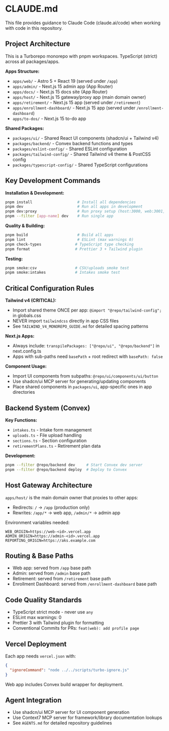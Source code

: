 # CLAUDE.md

This file provides guidance to Claude Code (claude.ai/code) when working with code in this repository.

## Project Architecture

This is a Turborepo monorepo with pnpm workspaces. TypeScript (strict) across all packages/apps.

**Apps Structure:**
- `apps/web/` - Astro 5 + React 19 (served under `/app`)
- `apps/admin/` - Next.js 15 admin app (App Router)
- `apps/docs/` - Next.js 15 docs site (App Router) 
- `apps/host/` - Next.js 15 gateway/proxy app (main domain owner)
- `apps/retirement/` - Next.js 15 app (served under `/retirement`)
- `apps/enrollment-dashboard/` - Next.js 15 app (served under `/enrollment-dashboard`)
- `apps/to-dos/` - Next.js 15 to-do app

**Shared Packages:**
- `packages/ui/` - Shared React UI components (shadcn/ui + Tailwind v4)
- `packages/backend/` - Convex backend functions and types
- `packages/eslint-config/` - Shared ESLint configuration
- `packages/tailwind-config/` - Shared Tailwind v4 theme & PostCSS config
- `packages/typescript-config/` - Shared TypeScript configurations

## Key Development Commands

**Installation & Development:**
```bash
pnpm install                    # Install all dependencies
pnpm dev                        # Run all apps in development
pnpm dev:proxy                  # Run proxy setup (host:3000, web:3001, admin:3002)
pnpm --filter [app-name] dev    # Run single app
```

**Quality & Building:**
```bash
pnpm build                      # Build all apps
pnpm lint                       # ESLint (max warnings 0)
pnpm check-types               # TypeScript type checking
pnpm format                    # Prettier 3 + Tailwind plugin
```

**Testing:**
```bash
pnpm smoke:csv                 # CSV/uploads smoke test
pnpm smoke:intakes             # Intakes smoke test
```

## Critical Configuration Rules

**Tailwind v4 (CRITICAL):**
- Import shared theme ONCE per app: `@import "@repo/tailwind-config";` in globals.css
- NEVER import `tailwindcss` directly in app CSS files
- See `TAILWIND_V4_MONOREPO_GUIDE.md` for detailed spacing patterns

**Next.js Apps:**
- Always include: `transpilePackages: ["@repo/ui", "@repo/backend"]` in next.config.ts
- Apps with sub-paths need `basePath` + root redirect with `basePath: false`

**Component Usage:**
- Import UI components from subpaths: `@repo/ui/components/ui/button`
- Use shadcn/ui MCP server for generating/updating components
- Place shared components in `packages/ui`, app-specific ones in app directories

## Backend System (Convex)

**Key Functions:**
- `intakes.ts` - Intake form management
- `uploads.ts` - File upload handling  
- `sections.ts` - Section configuration
- `retirementPlans.ts` - Retirement plan data

**Development:**
```bash
pnpm --filter @repo/backend dev     # Start Convex dev server
pnpm --filter @repo/backend deploy  # Deploy to Convex
```

## Host Gateway Architecture

`apps/host/` is the main domain owner that proxies to other apps:
- Redirects: `/` → `/app` (production only)
- Rewrites: `/app/*` → web app, `/admin/*` → admin app

Environment variables needed:
```
WEB_ORIGIN=https://web-<id>.vercel.app
ADMIN_ORIGIN=https://admin-<id>.vercel.app  
REPORTING_ORIGIN=https://aks.example.com
```

## Routing & Base Paths

- Web app: served from `/app` base path
- Admin: served from `/admin` base path
- Retirement: served from `/retirement` base path
- Enrollment Dashboard: served from `/enrollment-dashboard` base path

## Code Quality Standards

- TypeScript strict mode - never use `any`
- ESLint max warnings: 0
- Prettier 3 with Tailwind plugin for formatting
- Conventional Commits for PRs: `feat(web): add profile page`

## Vercel Deployment

Each app needs `vercel.json` with:
```json
{
  "ignoreCommand": "node ../../scripts/turbo-ignore.js"
}
```

Web app includes Convex build wrapper for deployment.

## Agent Integration

- Use shadcn/ui MCP server for UI component generation
- Use Context7 MCP server for framework/library documentation lookups
- See `AGENTS.md` for detailed repository guidelines